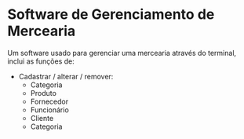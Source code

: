 <h1>Software de Gerenciamento de Mercearia</h1>
<p>Um software usado para gerenciar uma mercearia através do terminal, inclui as funções de:</p>
<ul>
    <li>Cadastrar / alterar / remover:
    <ul>
        <li>Categoria
        <li>Produto
        <li>Fornecedor
        <li>Funcionário
        <li>Cliente
        <li>Categoria
    </ul>
</ul>
